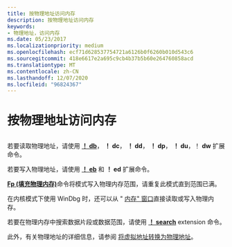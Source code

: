 ```yaml
---
title: 按物理地址访问内存
description: 按物理地址访问内存
keywords:
- 物理地址，访问内存
ms.date: 05/23/2017
ms.localizationpriority: medium
ms.openlocfilehash: ecf71d628537754721a6126b0f6260b010d543c6
ms.sourcegitcommit: 418e6617e2a695c9cb4b37b5b60e264760858acd
ms.translationtype: MT
ms.contentlocale: zh-CN
ms.lasthandoff: 12/07/2020
ms.locfileid: "96824367"
---
```

# <a name="accessing-memory-by-physical-address"></a>按物理地址访问内存


## <span id="ddk_debugging_bios_code_dbg"></span><span id="DDK_DEBUGGING_BIOS_CODE_DBG"></span>


若要读取物理地址，请使用 [**！ db**](-db---dc---dd---dp---dq---du---dw.md)， **！ dc**， **！ dd**， **！ dp**， **！ du**，！ **dw** 扩展命令。

若要写入物理地址，请使用 [**！ eb**](-eb---ed.md) 和 **！ ed** 扩展命令。

[**Fp (填充物理内存)**](f--fp--fill-memory-.md)命令将模式写入物理内存范围，请重复此模式直到范围已满。

在内核模式下使用 WinDbg 时，还可以从 " [内存" 窗口](memory-window.md)直接读取或写入物理内存。

若要在物理内存中搜索数据片段或数据范围，请使用 [**！ search**](-search.md) extension 命令。

此外，有关物理地址的详细信息，请参阅 [将虚拟地址转换为物理地址](converting-virtual-addresses-to-physical-addresses.md)。

 

 





